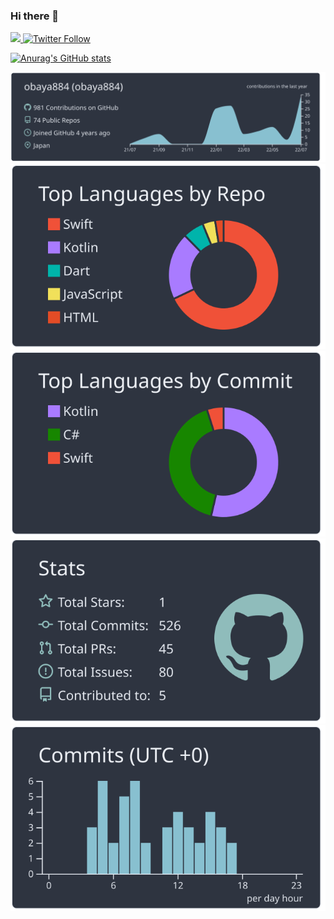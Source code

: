 ### Hi there 👋

<p align="left">
  <a href="https://github.com/obaya884">
    <img src="https://komarev.com/ghpvc/?username=obaya884&style=flat-square" />
  </a>
  <a href="http://twitter.com/obaya884">
    <img alt="Twitter Follow" src="https://img.shields.io/twitter/follow/obaya884?color=1DA1F2&label=twitter&logo=twitter&style=flat-square">
  </a>
</p>

[![Anurag's GitHub stats](https://github-readme-stats.vercel.app/api?username=obaya884&count_private=true&show_icons=true&include_all_commits=true&disable_animations=true&theme=nord)
](https://github.com/anuraghazra/github-readme-stats)


[![](https://raw.githubusercontent.com/obaya884/github-profile-summary-cards/master/profile-summary-card-output/nord_dark/0-profile-details.svg)](https://github.com/vn7n24fzkq/github-profile-summary-cards)
[![](https://raw.githubusercontent.com/obaya884/github-profile-summary-cards/master/profile-summary-card-output/nord_dark/1-repos-per-language.svg)](https://github.com/vn7n24fzkq/github-profile-summary-cards) [![](https://raw.githubusercontent.com/obaya884/github-profile-summary-cards/master/profile-summary-card-output/nord_dark/2-most-commit-language.svg)](https://github.com/vn7n24fzkq/github-profile-summary-cards)
[![](https://raw.githubusercontent.com/obaya884/github-profile-summary-cards/master/profile-summary-card-output/nord_dark/3-stats.svg)](https://github.com/vn7n24fzkq/github-profile-summary-cards) [![](https://raw.githubusercontent.com/obaya884/github-profile-summary-cards/master/profile-summary-card-output/nord_dark/4-productive-time.svg)](https://github.com/vn7n24fzkq/github-profile-summary-cards)


<!--
**obaya884/obaya884** is a ✨ _special_ ✨ repository because its `README.md` (this file) appears on your GitHub profile.

Here are some ideas to get you started:

- 🔭 I’m currently working on ...
- 🌱 I’m currently learning ...
- 👯 I’m looking to collaborate on ...
- 🤔 I’m looking for help with ...
- 💬 Ask me about ...
- 📫 How to reach me: ...
- 😄 Pronouns: ...
- ⚡ Fun fact: ...
-->
